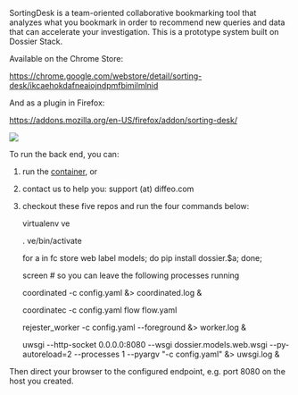 SortingDesk is a team-oriented collaborative bookmarking tool that
analyzes what you bookmark in order to recommend new queries and data
that can accelerate your investigation.  This is a prototype system
built on Dossier Stack.

Available on the Chrome Store:

https://chrome.google.com/webstore/detail/sorting-desk/ikcaehokdafneaiojndpmfbimilmlnid

And as a plugin in Firefox:

https://addons.mozilla.org/en-US/firefox/addon/sorting-desk/


![](https://github.com/dossier/sortingdesk/img/sortingdesk.png)


To run the back end, you can:

 1. run the [container](https://github.com/dossier/dossier-stack), or
 1. contact us to help you: support (at) diffeo.com
 1. checkout these five repos and run the four commands below:

    virtualenv ve

    . ve/bin/activate

    for a in fc store web label models; do pip install dossier.$a; done;

    screen   # so you can leave the following processes running
    
    coordinated -c config.yaml &> coordinated.log &

    coordinatec -c config.yaml flow flow.yaml 

    rejester_worker -c config.yaml --foreground &> worker.log &

    uwsgi --http-socket 0.0.0.0:8080 --wsgi dossier.models.web.wsgi --py-autoreload=2 --processes 1 --pyargv "-c config.yaml" &> uwsgi.log &



Then direct your browser to the configured endpoint, e.g. port 8080 on
the host you created.

